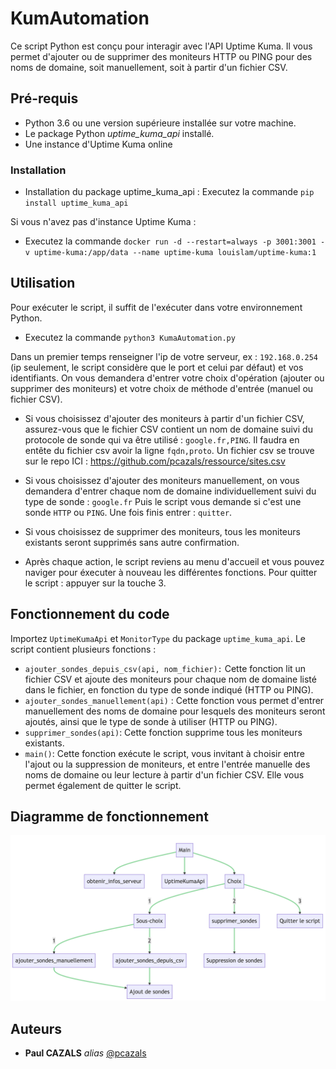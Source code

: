 # KumAutomation

Ce script Python est conçu pour interagir avec l'API Uptime Kuma. Il vous permet d'ajouter ou de supprimer des moniteurs HTTP ou PING pour des noms de domaine, soit manuellement, soit à partir d'un fichier CSV.

## Pré-requis

- Python 3.6 ou une version supérieure installée sur votre machine.
- Le package Python _uptime_kuma_api_ installé.
- Une instance d'Uptime Kuma online 

### Installation

- Installation du package uptime_kuma_api : Executez la commande ``pip install uptime_kuma_api``

Si vous n'avez pas d'instance Uptime Kuma : 
- Executez la commande ``docker run -d --restart=always -p 3001:3001 -v uptime-kuma:/app/data --name uptime-kuma louislam/uptime-kuma:1`` 

## Utilisation

Pour exécuter le script, il suffit de l'exécuter dans votre environnement Python. 
- Executez la commande ``python3 KumaAutomation.py``

Dans un premier temps renseigner l'ip de votre serveur, ex : ``192.168.0.254`` (ip seulement, le script considère que le port et celui par défaut) et vos identifiants. 
On vous demandera d'entrer votre choix d'opération (ajouter ou supprimer des moniteurs) et votre choix de méthode d'entrée (manuel ou fichier CSV).

- Si vous choisissez d'ajouter des moniteurs à partir d'un fichier CSV, assurez-vous que le fichier CSV contient un nom de domaine suivi du protocole de sonde qui va être utilisé : ``google.fr,PING``. Il faudra en entête du fichier csv avoir la ligne ``fqdn,proto``. Un fichier csv se trouve sur le repo ICI : https://github.com/pcazals/ressource/sites.csv

- Si vous choisissez d'ajouter des moniteurs manuellement, on vous demandera d'entrer chaque nom de domaine individuellement suivi du type de sonde : ``google.fr`` Puis le script vous demande si c'est une sonde ``HTTP`` ou ``PING``. Une fois finis entrer : ``quitter``.

- Si vous choisissez de supprimer des moniteurs, tous les moniteurs existants seront supprimés sans autre confirmation.

- Après chaque action, le script reviens au menu d'accueil et vous pouvez naviger pour éxecuter à nouveau les différentes fonctions.
Pour quitter le script : appuyer sur la touche 3.

## Fonctionnement du code 

Importez ``UptimeKumaApi`` et ``MonitorType`` du package ``uptime_kuma_api``.
Le script contient plusieurs fonctions :
- ``ajouter_sondes_depuis_csv(api, nom_fichier):`` Cette fonction lit un fichier CSV et ajoute des moniteurs pour chaque nom de domaine listé dans le fichier, en fonction du type de sonde indiqué (HTTP ou PING).
- ``ajouter_sondes_manuellement(api)`` : Cette fonction vous permet d'entrer manuellement des noms de domaine pour lesquels des moniteurs seront ajoutés, ainsi que le type de sonde à utiliser (HTTP ou PING).
- ``supprimer_sondes(api)``: Cette fonction supprime tous les moniteurs existants.
- ``main()``: Cette fonction exécute le script, vous invitant à choisir entre l'ajout ou la suppression de moniteurs, et entre l'entrée manuelle des noms de domaine ou leur lecture à partir d'un fichier CSV. Elle vous permet également de quitter le script.

## Diagramme de fonctionnement ##

![alt text](https://github.com/pcazals/KumaAutomation/blob/main/ressource/schemascript.png)

## Auteurs

* **Paul CAZALS** _alias_ [@pcazals](https://github.com/pcazals)
